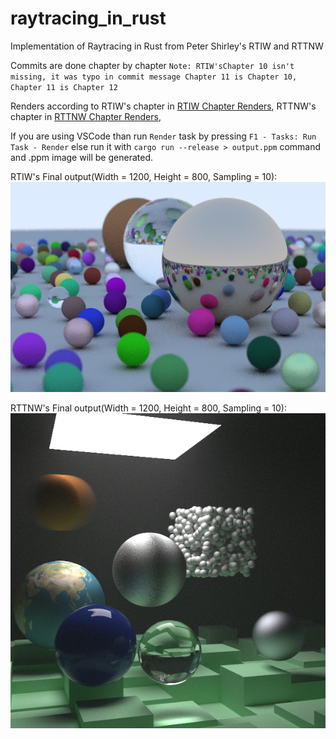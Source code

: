 # raytracing_in_rust

Implementation of Raytracing in Rust from Peter Shirley's RTIW and RTTNW

Commits are done chapter by chapter
`Note: RTIW'sChapter 10 isn't missing, it was typo in commit message Chapter 11 is Chapter 10, Chapter 11 is Chapter 12`

Renders according to RTIW's chapter in [RTIW Chapter Renders](RTIWChapterRenders), RTTNW's chapter in [RTTNW Chapter Renders](RTNWChapterRenders),

If you are using VSCode than run `Render` task by pressing `F1 - Tasks: Run Task - Render` else run it with `cargo run --release > output.ppm` command and .ppm image will be generated.

RTIW's Final output(Width = 1200, Height = 800, Sampling = 10):
![](Final.png)

RTTNW's Final output(Width = 1200, Height = 800, Sampling = 10):
![](Final2.png)